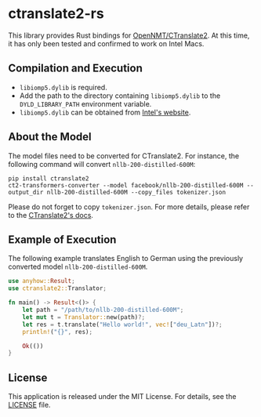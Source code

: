 # ctranslate2-rs

This library provides Rust bindings for [OpenNMT/CTranslate2](https://github.com/OpenNMT/CTranslate2).
At this time, it has only been tested and confirmed to work on Intel Macs.

## Compilation and Execution

* `libiomp5.dylib` is required.
* Add the path to the directory containing `libiomp5.dylib` to the `DYLD_LIBRARY_PATH` environment variable.
* `libiomp5.dylib` can be obtained from [Intel's website](https://www.intel.com/content/www/us/en/developer/tools/oneapi/onemkl.html).

## About the Model
The model files need to be converted for CTranslate2.
For instance, the following command will convert `nllb-200-distilled-600M`:

```shell-session
pip install ctranslate2
ct2-transformers-converter --model facebook/nllb-200-distilled-600M --output_dir nllb-200-distilled-600M --copy_files tokenizer.json
```

Please do not forget to copy `tokenizer.json`.
For more details, please refer to the [CTranslate2's docs](https://opennmt.net/CTranslate2/guides/transformers.html#nllb).

## Example of Execution
The following example translates English to German using the previously converted model `nllb-200-distilled-600M`.

```rust
use anyhow::Result;
use ctranslate2::Translator;

fn main() -> Result<()> {
    let path = "/path/to/nllb-200-distilled-600M";
    let mut t = Translator::new(path)?;
    let res = t.translate("Hello world!", vec!["deu_Latn"])?;
    println!("{}", res);

    Ok(())
}
```

## License

This application is released under the MIT License. For details, see the [LICENSE](LICENSE) file.

